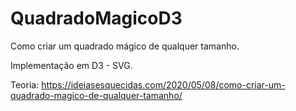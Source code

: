 # QuadradoMagicoD3

Como criar um quadrado mágico de qualquer tamanho.

Implementação em D3 - SVG.

Teoria: 
https://ideiasesquecidas.com/2020/05/08/como-criar-um-quadrado-magico-de-qualquer-tamanho/

